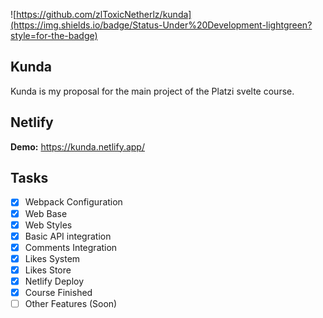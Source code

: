![https://github.com/zlToxicNetherlz/kunda](https://img.shields.io/badge/Status-Under%20Development-lightgreen?style=for-the-badge)

## Kunda
Kunda is my proposal for the main project of the Platzi svelte course.

## Netlify
**Demo:** https://kunda.netlify.app/

## Tasks
- [x] Webpack Configuration
- [x] Web Base
- [x] Web Styles
- [x] Basic API integration
- [x] Comments Integration
- [x] Likes System 
- [x] Likes Store 
- [x] Netlify Deploy
- [x] Course Finished
- [ ] Other Features (Soon)